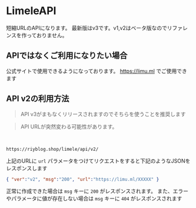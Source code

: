 # LimeleAPI
短縮URLのAPIになります。
最新版はv3です。v1,v2はベータ版なのでリファレンスを作っておりません。
## APIではなくご利用になりたい場合
公式サイトで使用できるようになっております。
https://limu.ml でご使用できます
## API v2の利用方法
> API v3がまもなくリリースされますのでそちらを使うことを推奨します  
  
>API URLが突然変わる可能性があります。
<br/>

```
https://riyblog.shop/limele/api/v2/
```

上記のURLに `url` パラメータをつけてリクエストをすると下記のようなJSONをレスポンスします

```json
{ "ver":"v2", "msg":"200", "url":"https://limu.ml/XXXXX" }
```

正常に作成できた場合は `msg` キーに `200` がレスポンスされます。
また、エラーやパラメータに値が存在しない場合は `msg` キーに `404` がレスポンスされます
